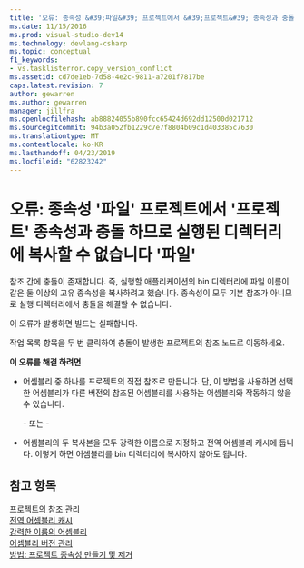 ```yaml
---
title: '오류: 종속성 &#39;파일&#39; 프로젝트에서 &#39;프로젝트&#39; 종속성과 충돌 하므로 실행된 디렉터리에 복사할 수 없습니다 &#39;파일&#39; | Microsoft Docs'
ms.date: 11/15/2016
ms.prod: visual-studio-dev14
ms.technology: devlang-csharp
ms.topic: conceptual
f1_keywords:
- vs.tasklisterror.copy_version_conflict
ms.assetid: cd7de1eb-7d58-4e2c-9811-a7201f7817be
caps.latest.revision: 7
author: gewarren
ms.author: gewarren
manager: jillfra
ms.openlocfilehash: ab88824055b890fcc65424d692dd12500d021712
ms.sourcegitcommit: 94b3a052fb1229c7e7f8804b09c1d403385c7630
ms.translationtype: MT
ms.contentlocale: ko-KR
ms.lasthandoff: 04/23/2019
ms.locfileid: "62823242"
---
```

# <a name="error-the-dependency-39file39-in-project-39project39-cannot-be-copied-to-the-run-directory-because-it-would-conflict-with-dependency-39file39"></a>오류: 종속성 &#39;파일&#39; 프로젝트에서 &#39;프로젝트&#39; 종속성과 충돌 하므로 실행된 디렉터리에 복사할 수 없습니다 &#39;파일&#39;
참조 간에 충돌이 존재합니다. 즉, 실행할 애플리케이션의 bin 디렉터리에 파일 이름이 같은 둘 이상의 고유 종속성을 복사하려고 했습니다. 종속성이 모두 기본 참조가 아니므로 실행 디렉터리에서 충돌을 해결할 수 없습니다.  
  
 이 오류가 발생하면 빌드는 실패합니다.  
  
 작업 목록 항목을 두 번 클릭하여 충돌이 발생한 프로젝트의 참조 노드로 이동하세요.  
  
 **이 오류를 해결 하려면**  
  
- 어셈블리 중 하나를 프로젝트의 직접 참조로 만듭니다. 단, 이 방법을 사용하면 선택한 어셈블리가 다른 버전의 참조된 어셈블리를 사용하는 어셈블리와 작동하지 않을 수 있습니다.  
  
     \- 또는 -  
  
- 어셈블리의 두 복사본을 모두 강력한 이름으로 지정하고 전역 어셈블리 캐시에 둡니다. 이렇게 하면 어셈블리를 bin 디렉터리에 복사하지 않아도 됩니다.  
  
## <a name="see-also"></a>참고 항목  
 [프로젝트의 참조 관리](../ide/managing-references-in-a-project.md)   
 [전역 어셈블리 캐시](http://msdn.microsoft.com/library/cf5eacd0-d3ec-4879-b6da-5fd5e4372202)   
 [강력한 이름의 어셈블리](http://msdn.microsoft.com/library/d4a80263-f3e0-4d81-9b61-f0cbeae3797b)   
 [어셈블리 버전 관리](http://msdn.microsoft.com/library/775ad4fb-914f-453c-98ef-ce1089b6f903)   
 [방법: 프로젝트 종속성 만들기 및 제거](../ide/how-to-create-and-remove-project-dependencies.md)